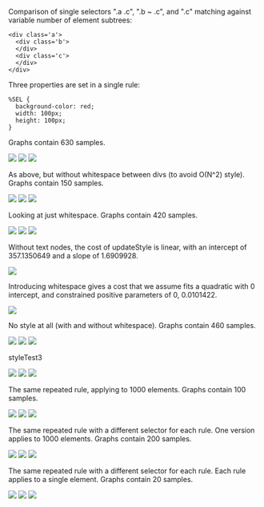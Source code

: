 Comparison of single selectors ".a .c", ".b ~ .c", and ".c" matching against variable number of element subtrees:

    <div class='a'>
      <div class='b'>
      </div>
      <div class='c'>
      </div>
    </div>

Three properties are set in a single rule:

    %SEL {
      background-color: red;
      width: 100px;
      height: 100px;
    }

Graphs contain 630 samples.

![](styleModel_files/figure-markdown_github/unnamed-chunk-2-1.png) ![](styleModel_files/figure-markdown_github/unnamed-chunk-2-2.png) ![](styleModel_files/figure-markdown_github/unnamed-chunk-2-3.png)

As above, but without whitespace between divs (to avoid O(N^2) style). Graphs contain 150 samples.

![](styleModel_files/figure-markdown_github/unnamed-chunk-4-1.png) ![](styleModel_files/figure-markdown_github/unnamed-chunk-4-2.png) ![](styleModel_files/figure-markdown_github/unnamed-chunk-4-3.png)

Looking at just whitespace. Graphs contain 420 samples.

![](styleModel_files/figure-markdown_github/unnamed-chunk-6-1.png) ![](styleModel_files/figure-markdown_github/unnamed-chunk-6-2.png) ![](styleModel_files/figure-markdown_github/unnamed-chunk-6-3.png)

Without text nodes, the cost of updateStyle is linear, with an intercept of 357.1350649 and a slope of 1.6909928.

![](styleModel_files/figure-markdown_github/unnamed-chunk-8-1.png)

Introducing whitespace gives a cost that we assume fits a quadratic with 0 intercept, and constrained positive parameters of 0, 0.0101422.

![](styleModel_files/figure-markdown_github/unnamed-chunk-9-1.png)

No style at all (with and without whitespace). Graphs contain 460 samples.

![](styleModel_files/figure-markdown_github/unnamed-chunk-11-1.png) ![](styleModel_files/figure-markdown_github/unnamed-chunk-11-2.png) ![](styleModel_files/figure-markdown_github/unnamed-chunk-11-3.png)

styleTest3

![](styleModel_files/figure-markdown_github/unnamed-chunk-13-1.png) ![](styleModel_files/figure-markdown_github/unnamed-chunk-13-2.png) ![](styleModel_files/figure-markdown_github/unnamed-chunk-13-3.png)

The same repeated rule, applying to 1000 elements. Graphs contain 100 samples.

![](styleModel_files/figure-markdown_github/unnamed-chunk-15-1.png) ![](styleModel_files/figure-markdown_github/unnamed-chunk-15-2.png) ![](styleModel_files/figure-markdown_github/unnamed-chunk-15-3.png)

The same repeated rule with a different selector for each rule. One version applies to 1000 elements. Graphs contain 200 samples.

![](styleModel_files/figure-markdown_github/unnamed-chunk-17-1.png) ![](styleModel_files/figure-markdown_github/unnamed-chunk-17-2.png) ![](styleModel_files/figure-markdown_github/unnamed-chunk-17-3.png)

The same repeated rule with a different selector for each rule. Each rule applies to a single element. Graphs contain 20 samples.

![](styleModel_files/figure-markdown_github/unnamed-chunk-19-1.png) ![](styleModel_files/figure-markdown_github/unnamed-chunk-19-2.png) ![](styleModel_files/figure-markdown_github/unnamed-chunk-19-3.png)
